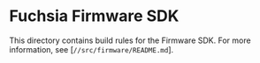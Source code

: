 # Fuchsia Firmware SDK

This directory contains build rules for the Firmware SDK.
For more information, see [`//src/firmware/README.md`].
